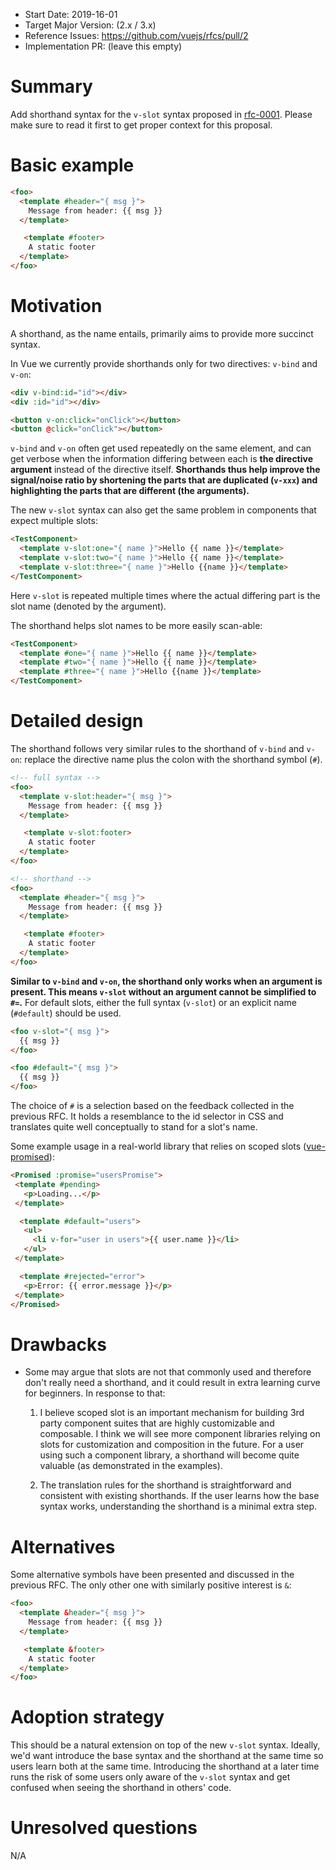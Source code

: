 - Start Date: 2019-16-01
- Target Major Version: (2.x / 3.x)
- Reference Issues: https://github.com/vuejs/rfcs/pull/2
- Implementation PR: (leave this empty)

# Summary

Add shorthand syntax for the `v-slot` syntax proposed in [rfc-0001](https://github.com/vuejs/rfcs/blob/master/active-rfcs/0001-new-slot-syntax.md). Please make sure to read it first to get proper context for this proposal.

# Basic example

``` html
<foo>
  <template #header="{ msg }">
    Message from header: {{ msg }}
  </template>

   <template #footer>
    A static footer
  </template>
</foo>
```

# Motivation

A shorthand, as the name entails, primarily aims to provide more succinct syntax.

In Vue we currently provide shorthands only for two directives: `v-bind` and `v-on`:

``` html
<div v-bind:id="id"></div>
<div :id="id"></div>

<button v-on:click="onClick"></button>
<button @click="onClick"></button>
```

`v-bind` and `v-on` often get used repeatedly on the same element, and can get verbose when the information differing between each is **the directive argument** instead of the directive itself. **Shorthands thus help improve the signal/noise ratio by shortening the parts that are duplicated (`v-xxx`) and highlighting the parts that are different (the arguments).**

The new `v-slot` syntax can also get the same problem in components that expect multiple slots:

``` html
<TestComponent>
  <template v-slot:one="{ name }">Hello {{ name }}</template>
  <template v-slot:two="{ name }">Hello {{ name }}</template>
  <template v-slot:three="{ name }">Hello {{name }}</template>
</TestComponent>
```

Here `v-slot` is repeated multiple times where the actual differing part is the slot name (denoted by the argument).

The shorthand helps slot names to be more easily scan-able:

``` html
<TestComponent>
  <template #one="{ name }">Hello {{ name }}</template>
  <template #two="{ name }">Hello {{ name }}</template>
  <template #three="{ name }">Hello {{name }}</template>
</TestComponent>
```

# Detailed design

The shorthand follows very similar rules to the shorthand of `v-bind` and `v-on`: replace the directive name plus the colon with the shorthand symbol (`#`).

``` html
<!-- full syntax -->
<foo>
  <template v-slot:header="{ msg }">
    Message from header: {{ msg }}
  </template>

   <template v-slot:footer>
    A static footer
  </template>
</foo>

<!-- shorthand -->
<foo>
  <template #header="{ msg }">
    Message from header: {{ msg }}
  </template>

   <template #footer>
    A static footer
  </template>
</foo>
```

**Similar to `v-bind` and `v-on`, the shorthand only works when an argument is present. This means `v-slot` without an argument cannot be simplified to `#=`.** For default slots, either the full syntax (`v-slot`) or an explicit name (`#default`) should be used.

``` html
<foo v-slot="{ msg }">
  {{ msg }}
</foo>

<foo #default="{ msg }">
  {{ msg }}
</foo>
```

The choice of `#` is a selection based on the feedback collected in the previous RFC. It holds a resemblance to the id selector in CSS and translates quite well conceptually to stand for a slot's name.

Some example usage in a real-world library that relies on scoped slots ([vue-promised](https://github.com/posva/vue-promised)):

 ``` html
<Promised :promise="usersPromise">
  <template #pending>
    <p>Loading...</p>
  </template>

   <template #default="users">
    <ul>
      <li v-for="user in users">{{ user.name }}</li>
    </ul>
  </template>

   <template #rejected="error">
    <p>Error: {{ error.message }}</p>
  </template>
</Promised>
```

# Drawbacks

- Some may argue that slots are not that commonly used and therefore don't really need a shorthand, and it could result in extra learning curve for beginners. In response to that:

  1. I believe scoped slot is an important mechanism for building 3rd party component suites that are highly customizable and composable. I think we will see more component libraries relying on slots for customization and composition in the future. For a user using such a component library, a shorthand will become quite valuable (as demonstrated in the examples).

  2. The translation rules for the shorthand is straightforward and consistent with existing shorthands. If the user learns how the base syntax works, understanding the shorthand is a minimal extra step.

# Alternatives

Some alternative symbols have been presented and discussed in the previous RFC. The only other one with similarly positive interest is `&`:

``` html
<foo>
  <template &header="{ msg }">
    Message from header: {{ msg }}
  </template>

   <template &footer>
    A static footer
  </template>
</foo>
```

# Adoption strategy

This should be a natural extension on top of the new `v-slot` syntax. Ideally, we'd want introduce the base syntax and the shorthand at the same time so users learn both at the same time. Introducing the shorthand at a later time runs the risk of some users only aware of the `v-slot` syntax and get confused when seeing the shorthand in others' code.

# Unresolved questions

N/A
